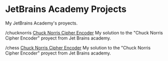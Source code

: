 # JetBrains Academy Projects
My JetBrains Academy's proyects.

/chucknorris [Chuck Norris Cipher Encoder](https://hyperskill.org/projects/300?track=3)
My solution to the "Chuck Norris Cipher Encoder" proyect from Jet Brains academy.

/chess [Chuck Norris Cipher Encoder](https://hyperskill.org/projects/300?track=3)
My solution to the "Chuck Norris Cipher Encoder" proyect from Jet Brains academy.
